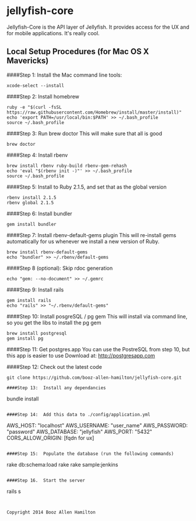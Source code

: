 jellyfish-core
=======

Jellyfish-Core is the API layer of Jellyfish.  It provides access for the UX
and for mobile applications.  It's really cool.

## Local Setup Procedures (for Mac OS X Mavericks)

####Step 1: Install the Mac command line tools:

````
xcode-select --install
````

####Step 2: Install homebrew

````
ruby -e "$(curl -fsSL https://raw.githubusercontent.com/Homebrew/install/master/install)"
echo 'export PATH=/usr/local/bin:$PATH' >> ~/.bash_profile
source ~/.bash_profile
````

####Step 3: Run brew doctor
This will make sure that all is good

````
brew doctor
````

####Step 4: Install rbenv

````
brew install rbenv ruby-build rbenv-gem-rehash
echo 'eval "$(rbenv init -)"' >> ~/.bash_profile
source ~/.bash_profile
````

####Step 5: Install to Ruby 2.1.5, and set that as the global version

````
rbenv install 2.1.5
rbenv global 2.1.5
````

####Step 6: Install bundler

````
gem install bundler
````

####Step 7: Install rbenv-default-gems plugin
This will re-install gems automatically for us whenever we install a new version of Ruby.

````
brew install rbenv-default-gems
echo "bundler" >> ~/.rbenv/default-gems
````

####Step 8 (optional): Skip rdoc generation
````
echo "gem: --no-document" >> ~/.gemrc
````

####Step 9: Install rails

````
gem install rails
echo "rails" >> "~/.rbenv/default-gems"
````

####Step 10: Install posgreSQL / pg gem
This will install via command line, so you get the libs to install the pg gem

````
brew install postgresql
gem install pg
````

####Step 11: Get postgres.app
You can use the PostreSQL from step 10, but this app is easier to use
Download at: http://postgresapp.com


####Step 12:  Check out the latest code

````
git clone https://github.com/booz-allen-hamilton/jellyfish-core.git

####Step 13:  Install any dependancies

````
bundle install
````

####Step 14:  Add this data to ./config/application.yml

````
AWS_HOST:     "localhost"
AWS_USERNAME: "user_name"
AWS_PASSWORD: "password"
AWS_DATABASE: "jellyfish"
AWS_PORT:     "5432"
CORS_ALLOW_ORIGIN: [fqdn for ux]
````

####Step 15:  Populate the database (run the following commands)

````
rake db:schema:load
rake
rake sample:jenkins
````

####Step 16.  Start the server

````
rails s
````


Copyright 2014 Booz Allen Hamilton
